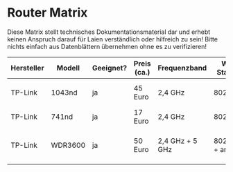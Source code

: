 # Router Matrix

Diese Matrix stellt technisches Dokumentationsmaterial dar und erhebt keinen Anspruch darauf für Laien verständlich oder hilfreich zu sein! Bitte nichts einfach aus Datenblättern übernehmen ohne es zu verifizieren!

| Hersteller | Modell  | Geeignet? | Preis (ca.) | Frequenzband    | WLAN Standard  | Signalrate (max.) | MIMO | Antennenanschluss | Sendeleistung                            | Ethernet | fastd Durchsatz      |
|------------|---------|-----------|-------------|-----------------|----------------|-------------------|------|-------------------|------------------------------------------|----------|----------------------|
| TP-Link    | 1043nd  | ja        | 45 Euro     | 2,4 GHz         | 802.11bgn      | 300 Mbps          |  3x3 | 3x RP-SMA         | HW 1.0: 27 dBm, HW 1.8: 24dBm            | Gigabit  |                      |
| TP-Link    | 741nd   | ja        | 17 Euro     | 2,4 GHz         | 802.11bgn      | 150 Mbps          |  1x1 | 1x RP-SMA         | HW 4.21: 18 dBm                          | Fast     |                      |
| TP-Link    | WDR3600 | ja        | 50 Euro     | 2,4 GHz + 5 GHz | 802.11bgn + an | 300 Mbps          |  2x2 | 2x RP-SMA         | HW 1.0: 20 dBm (2,4 GHz), 19 dBm (5 GHz) | Gigabit  | 10,6 Mbps (xsalsa20) |
